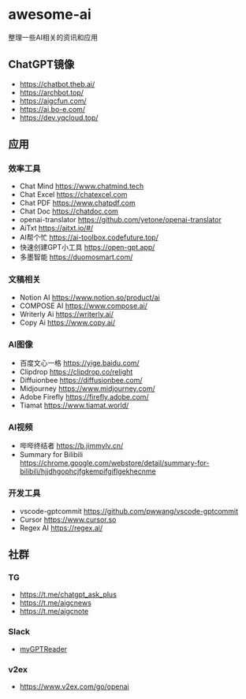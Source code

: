 # awesome-ai
整理一些AI相关的资讯和应用

## ChatGPT镜像
- https://chatbot.theb.ai/
- https://archbot.top/
- https://aigcfun.com/
- https://ai.bo-e.com/
- https://dev.yqcloud.top/

## 应用


### 效率工具

- Chat Mind https://www.chatmind.tech
- Chat Excel https://chatexcel.com
- Chat PDF https://www.chatpdf.com
- Chat Doc https://chatdoc.com
- openai-translator  https://github.com/yetone/openai-translator
- AiTxt https://aitxt.io/#/
- AI帮个忙 https://ai-toolbox.codefuture.top/
- 快速创建GPT小工具  https://open-gpt.app/
- 多墨智能 https://duomosmart.com/

### 文稿相关

- Notion AI https://www.notion.so/product/ai
- COMPOSE AI https://www.compose.ai/
- Writerly Ai https://writerly.ai/
- Copy Ai https://www.copy.ai/

### AI图像

- 百度文心一格 https://yige.baidu.com/
- Clipdrop https://clipdrop.co/relight
- Diffuionbee https://diffusionbee.com/
- Midjourney https://www.midjourney.com/
- Adobe Firefly https://firefly.adobe.com/
- Tiamat https://www.tiamat.world/

### AI视频
- 哔哔终结者 https://b.jimmylv.cn/
- Summary for Bilibili  https://chrome.google.com/webstore/detail/summary-for-bilibili/hjjdhgophcjfgkempifgiflgekhecnme

### 开发工具
- vscode-gptcommit https://github.com/pwwang/vscode-gptcommit
- Cursor https://www.cursor.so
- Regex AI https://regex.ai/


## 社群

### TG
- https://t.me/chatgpt_ask_plus
- https://t.me/aigcnews
- https://t.me/aigcnote

### Slack
- [myGPTReader](https://bmpidev.slack.com/join/shared_invite/zt-1s6f6yoqv-iEhe6UIp0GZ8TgSYVLkugA#/shared-invite/email)

### v2ex
- https://www.v2ex.com/go/openai


